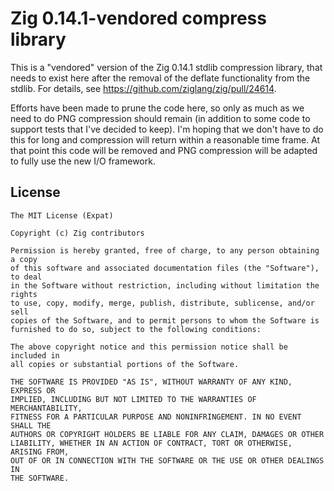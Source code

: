 # Zig 0.14.1-vendored compress library

This is a "vendored" version of the Zig 0.14.1 stdlib compression library, that
needs to exist here after the removal of the deflate functionality from the
stdlib. For details, see <https://github.com/ziglang/zig/pull/24614>.

Efforts have been made to prune the code here, so only as much as we need to do
PNG compression should remain (in addition to some code to support tests that
I've decided to keep). I'm hoping that we don't have to do this for long and
compression will return within a reasonable time frame. At that point this code
will be removed and PNG compression will be adapted to fully use the new I/O
framework.

## License

```
The MIT License (Expat)

Copyright (c) Zig contributors

Permission is hereby granted, free of charge, to any person obtaining a copy
of this software and associated documentation files (the "Software"), to deal
in the Software without restriction, including without limitation the rights
to use, copy, modify, merge, publish, distribute, sublicense, and/or sell
copies of the Software, and to permit persons to whom the Software is
furnished to do so, subject to the following conditions:

The above copyright notice and this permission notice shall be included in
all copies or substantial portions of the Software.

THE SOFTWARE IS PROVIDED "AS IS", WITHOUT WARRANTY OF ANY KIND, EXPRESS OR
IMPLIED, INCLUDING BUT NOT LIMITED TO THE WARRANTIES OF MERCHANTABILITY,
FITNESS FOR A PARTICULAR PURPOSE AND NONINFRINGEMENT. IN NO EVENT SHALL THE
AUTHORS OR COPYRIGHT HOLDERS BE LIABLE FOR ANY CLAIM, DAMAGES OR OTHER
LIABILITY, WHETHER IN AN ACTION OF CONTRACT, TORT OR OTHERWISE, ARISING FROM,
OUT OF OR IN CONNECTION WITH THE SOFTWARE OR THE USE OR OTHER DEALINGS IN
THE SOFTWARE.
```
